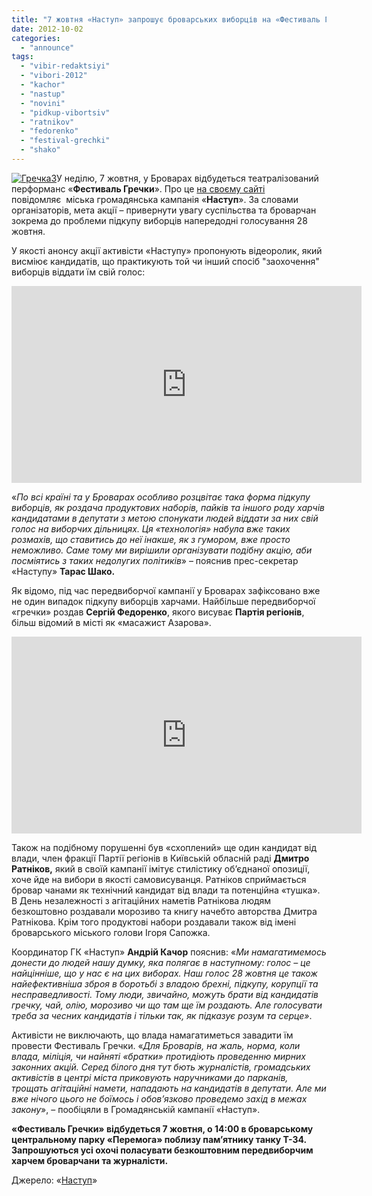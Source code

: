 ```yaml
---
title: "7 жовтня «Наступ» запрошує броварських виборців на «Фестиваль Гречки» - ВІДЕО"
date: 2012-10-02
categories: 
  - "announce"
tags: 
  - "vibir-redaktsiyi"
  - "vibori-2012"
  - "kachor"
  - "nastup"
  - "novini"
  - "pidkup-vibortsiv"
  - "ratnikov"
  - "fedorenko"
  - "festival-grechki"
  - "shako"
---
```


[![](https://mpz.brovary.org/wp-content/uploads/2012/10/Grechka3.jpg "Гречка3")](https://mpz.brovary.org/wp-content/uploads/2012/10/Grechka3.jpg)У неділю, 7 жовтня, у Броварах відбудеться театралізований перформанс «**Фестиваль Гречки**». Про це [на своєму сайті](http://www.nastup.info/?p=293#more-293) повідомляє  міська громадянська кампанія «**Наступ**». За словами організаторів, мета акції – привернути увагу суспільства та броварчан зокрема до проблеми підкупу виборців напередодні голосування 28 жовтня.

У якості анонсу акції активісти «Наступу» пропонують відеоролик, який висміює кандидатів, що практикують той чи інший спосіб "заохочення" виборців віддати їм свій голос:

<iframe src="http://www.youtube.com/embed/j5LrudzbPs0" frameborder="0" width="560" height="315"></iframe>

«_По всі країні та у Броварах особливо розцвітає така форма підкупу виборців, як роздача продуктових наборів, пайків та іншого роду харчів кандидатами в депутати з метою спонукати людей віддати за них свій голос на виборчих дільницях. Ця «технологія» набула вже таких розмахів, що ставитись до неї інакше, як з гумором, вже просто неможливо. Саме тому ми вирішили організувати подібну акцію, аби посміятись з таких недолугих політиків_» – пояснив прес-секретар «Наступу» **Тарас Шако.**

Як відомо, під час передвиборчої кампанії у Броварах зафіксовано вже не один випадок підкупу виборців харчами. Найбільше передвиборчої «гречки» роздав **Сергій Федоренко**, якого висуває **Партія регіонів**, більш відомий в місті як «масажист Азарова».

<iframe src="http://www.youtube.com/embed/e7DkNDKLqO0" frameborder="0" width="560" height="315"></iframe>

Також на подібному порушенні був «схоплений» ще один кандидат від влади, член фракції Партії регіонів в Київській обласній раді **Дмитро Ратніков,** який в своїй кампанії імітує стилістику об’єднаної опозиції, хоче йде на вибори в якості самовисуванця. Ратніков сприймається бровар чанами як технічний кандидат від влади та потенційна «тушка». В День незалежності з агітаційних наметів Ратнікова людям безкоштовно роздавали морозиво та книгу начебто авторства Дмитра Ратнікова. Крім того продуктові набори роздавали також від імені броварського міського голови Ігоря Сапожка.

Координатор ГК «Наступ» **Андрій Качор** пояснив: «_Ми намагатимемось донести до людей нашу думку, яка полягає в наступному: голос – це найцінніше, що у нас є на цих виборах. Наш голос 28 жовтня це також найефективніша зброя в боротьбі з владою брехні, підкупу, корупції та несправедливості. Тому люди, звичайно, можуть брати від кандидатів гречку, чай, олію, морозиво чи що там ще їм роздають. Але голосувати треба за чесних кандидатів і тільки так, як підказує розум та серце»_.

Активісти не виключають, що влада намагатиметься завадити їм провести Фестиваль Гречки. «_Для Броварів, на жаль, норма, коли влада, міліція, чи найняті «братки» протидіють проведенню мирних законних акцій. Серед білого дня тут бють журналістів, громадських активістів в центрі міста приковують наручниками до парканів, трощать агітаційні намети, нападають на кандидатів в депутати. Але ми вже нічого цього не боїмось і обов’язково проведемо захід в межах закону_», – пообіцяли в Громадянській кампанії «Наступ».

**«Фестиваль Гречки» відбудеться 7 жовтня, о 14:00 в броварському центральному парку «Перемога» поблизу пам’ятнику танку Т-34. Запрошуються усі охочі поласувати безкоштовним передвиборчим харчем броварчани та журналісти.**

Джерело: «[Наступ](http://www.nastup.info/?p=293#more-293)»

